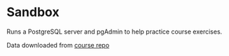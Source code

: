# Sandbox

Runs a PostgreSQL server and pgAdmin to help practice course exercises.

Data downloaded from [course repo](https://github.com/LinkedInLearning/top-5-things-to-know-in-advanced-sql-4403486)